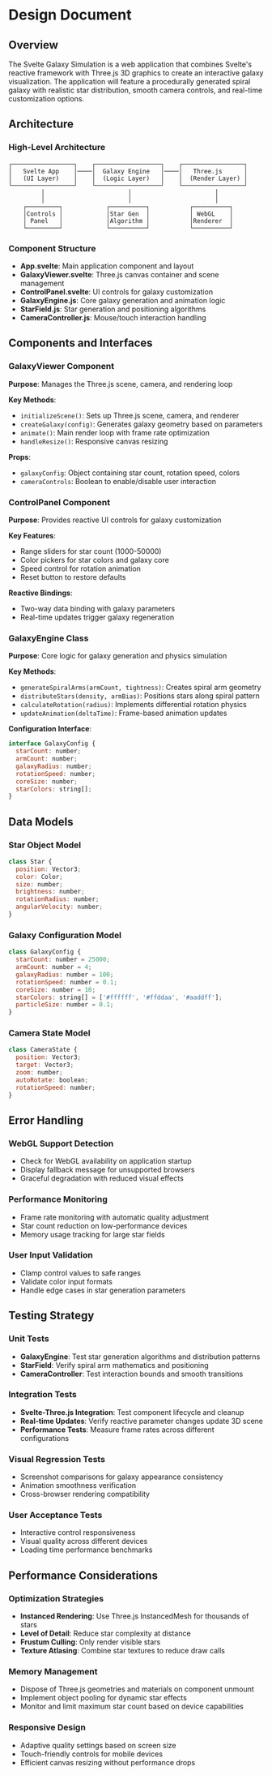 # Design Document

## Overview

The Svelte Galaxy Simulation is a web application that combines Svelte's reactive framework with Three.js 3D graphics to create an interactive galaxy visualization. The application will feature a procedurally generated spiral galaxy with realistic star distribution, smooth camera controls, and real-time customization options.

## Architecture

### High-Level Architecture

```
┌─────────────────┐    ┌──────────────────┐    ┌─────────────────┐
│   Svelte App    │────│  Galaxy Engine   │────│   Three.js      │
│   (UI Layer)    │    │  (Logic Layer)   │    │  (Render Layer) │
└─────────────────┘    └──────────────────┘    └─────────────────┘
         │                       │                       │
         │                       │                       │
    ┌─────────┐            ┌──────────┐           ┌──────────┐
    │Controls │            │Star Gen  │           │ WebGL    │
    │ Panel   │            │Algorithm │           │Renderer  │
    └─────────┘            └──────────┘           └──────────┘
```

### Component Structure

- **App.svelte**: Main application component and layout
- **GalaxyViewer.svelte**: Three.js canvas container and scene management
- **ControlPanel.svelte**: UI controls for galaxy customization
- **GalaxyEngine.js**: Core galaxy generation and animation logic
- **StarField.js**: Star generation and positioning algorithms
- **CameraController.js**: Mouse/touch interaction handling

## Components and Interfaces

### GalaxyViewer Component

**Purpose**: Manages the Three.js scene, camera, and rendering loop

**Key Methods**:
- `initializeScene()`: Sets up Three.js scene, camera, and renderer
- `createGalaxy(config)`: Generates galaxy geometry based on parameters
- `animate()`: Main render loop with frame rate optimization
- `handleResize()`: Responsive canvas resizing

**Props**:
- `galaxyConfig`: Object containing star count, rotation speed, colors
- `cameraControls`: Boolean to enable/disable user interaction

### ControlPanel Component

**Purpose**: Provides reactive UI controls for galaxy customization

**Key Features**:
- Range sliders for star count (1000-50000)
- Color pickers for star colors and galaxy core
- Speed control for rotation animation
- Reset button to restore defaults

**Reactive Bindings**:
- Two-way data binding with galaxy parameters
- Real-time updates trigger galaxy regeneration

### GalaxyEngine Class

**Purpose**: Core logic for galaxy generation and physics simulation

**Key Methods**:
- `generateSpiralArms(armCount, tightness)`: Creates spiral arm geometry
- `distributeStars(density, armBias)`: Positions stars along spiral pattern
- `calculateRotation(radius)`: Implements differential rotation physics
- `updateAnimation(deltaTime)`: Frame-based animation updates

**Configuration Interface**:
```javascript
interface GalaxyConfig {
  starCount: number;
  armCount: number;
  galaxyRadius: number;
  rotationSpeed: number;
  coreSize: number;
  starColors: string[];
}
```

## Data Models

### Star Object Model

```javascript
class Star {
  position: Vector3;
  color: Color;
  size: number;
  brightness: number;
  rotationRadius: number;
  angularVelocity: number;
}
```

### Galaxy Configuration Model

```javascript
class GalaxyConfig {
  starCount: number = 25000;
  armCount: number = 4;
  galaxyRadius: number = 100;
  rotationSpeed: number = 0.1;
  coreSize: number = 10;
  starColors: string[] = ['#ffffff', '#ffddaa', '#aaddff'];
  particleSize: number = 0.1;
}
```

### Camera State Model

```javascript
class CameraState {
  position: Vector3;
  target: Vector3;
  zoom: number;
  autoRotate: boolean;
  rotationSpeed: number;
}
```

## Error Handling

### WebGL Support Detection

- Check for WebGL availability on application startup
- Display fallback message for unsupported browsers
- Graceful degradation with reduced visual effects

### Performance Monitoring

- Frame rate monitoring with automatic quality adjustment
- Star count reduction on low-performance devices
- Memory usage tracking for large star fields

### User Input Validation

- Clamp control values to safe ranges
- Validate color input formats
- Handle edge cases in star generation parameters

## Testing Strategy

### Unit Tests

- **GalaxyEngine**: Test star generation algorithms and distribution patterns
- **StarField**: Verify spiral arm mathematics and positioning
- **CameraController**: Test interaction bounds and smooth transitions

### Integration Tests

- **Svelte-Three.js Integration**: Test component lifecycle and cleanup
- **Real-time Updates**: Verify reactive parameter changes update 3D scene
- **Performance Tests**: Measure frame rates across different configurations

### Visual Regression Tests

- Screenshot comparisons for galaxy appearance consistency
- Animation smoothness verification
- Cross-browser rendering compatibility

### User Acceptance Tests

- Interactive control responsiveness
- Visual quality across different devices
- Loading time performance benchmarks

## Performance Considerations

### Optimization Strategies

- **Instanced Rendering**: Use Three.js InstancedMesh for thousands of stars
- **Level of Detail**: Reduce star complexity at distance
- **Frustum Culling**: Only render visible stars
- **Texture Atlasing**: Combine star textures to reduce draw calls

### Memory Management

- Dispose of Three.js geometries and materials on component unmount
- Implement object pooling for dynamic star effects
- Monitor and limit maximum star count based on device capabilities

### Responsive Design

- Adaptive quality settings based on screen size
- Touch-friendly controls for mobile devices
- Efficient canvas resizing without performance drops